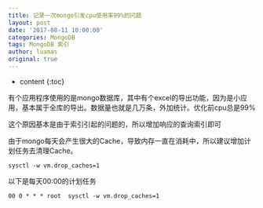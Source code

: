 ```yaml
---
title: 记录一次mongo引发cpu使用率99%的问题
layout: post
date: '2017-08-11 10:00:00'
categories: MongoDB
tags: MongoDB 索引
author: luamas
original: true
---
```


* content
{:toc}

有个应用程序使用的是mongo数据库，其中有个excel的导出功能，因为是小应用，基本属于全库的导出。数据量也就是几万条，外加统计。优化前cpu总是99%


这个原因基本是由于索引引起的问题的，所以增加响应的查询索引即可


由于mongo每天会产生很大的Cache，导致内存一直在消耗中，所以建议增加计划任务去清理Cache。

```
sysctl -w vm.drop_caches=1
```

以下是每天00:00的计划任务

```
00 0 * * * root  sysctl -w vm.drop_caches=1
```



